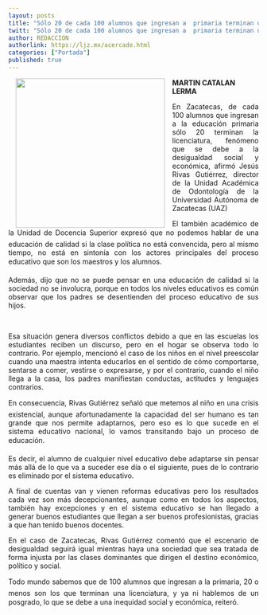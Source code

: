 ```yaml
---
layout: posts
title: "Sólo 20 de cada 100 alumnos que ingresan a  primaria terminan una licenciatura: académico "
twitt: "Sólo 20 de cada 100 alumnos que ingresan a  primaria terminan una licenciatura: académico "
author: REDACCION
authorlink: https://ljz.mx/acercade.html
categories: ["Portada"]
published: true
---
```

<p style="text-align: justify;">
  <a href="index.php?option=com_content&view=article&id=15216:solo-20-de-cada-100-alumnos-que-ingresan-a-primaria-terminan-una-licenciatura-academico-&catid=68:educacion&Itemid=120"><strong><img src="images/stories/fotos_marzo/p10 universidad.jpg" border="0" width="300" style="margin-left: 15px; margin-right: 15px; float: left;" /></strong></a>
</p>

<div>
  <strong>MARTIN CATALAN LERMA</strong>
</div>

<p style="text-align: justify;">
  En Zacatecas, de cada 100 alumnos que ingresan a la educación primaria sólo 20 terminan la licenciatura, fenómeno que se debe a la desigualdad social y económica, afirmó Jesús Rivas Gutiérrez, director de la Unidad Académica de Odontología de la Universidad Autónoma de Zacatecas (UAZ)
</p>

<p style="text-align: justify;">
  El también académico de la Unidad de Docencia Superior expresó que no podemos hablar de una educación de calidad si la clase política no está convencida, pero al mismo tiempo, no está en sintonía con los actores principales del proceso educativo que son los maestros y los alumnos.
</p>

<p style="text-align: justify;">
  Además, dijo que no se puede pensar en una educación de calidad si la sociedad no se involucra, porque en todos los niveles educativos es común observar que los padres se desentienden del proceso educativo de sus hijos.
</p>

 

<p style="text-align: justify;">
  Esa situación genera diversos conflictos debido a que en las escuelas los estudiantes reciben un discurso, pero en el hogar se observa todo lo contrario. Por ejemplo, mencionó el caso de los niños en el nivel preescolar cuando una maestra intenta educarlos en el sentido de cómo comportarse, sentarse a comer, vestirse o expresarse, y por el contrario, cuando el niño llega a la casa, los padres manifiestan conductas, actitudes y lenguajes contrarios.
</p>

<p style="text-align: justify;">
  En consecuencia, Rivas Gutiérrez señaló que metemos al niño en una crisis existencial, aunque afortunadamente la capacidad del ser humano es tan grande que nos permite adaptarnos, pero eso es lo que sucede en el sistema educativo nacional, lo vamos transitando bajo un proceso de educación.
</p>

<p style="text-align: justify;">
  Es decir, el alumno de cualquier nivel educativo debe adaptarse sin pensar más allá de lo que va a suceder ese día o el siguiente, pues de lo contrario es eliminado por el sistema educativo.
</p>

<p style="text-align: justify;">
  A final de cuentas van y vienen reformas educativas pero los resultados cada vez son más decepcionantes, aunque como en todos los aspectos, también hay excepciones y en el sistema educativo se han llegado a generar buenos estudiantes que llegan a ser buenos profesionistas, gracias a que han tenido buenos docentes.
</p>

<p style="text-align: justify;">
  En el caso de Zacatecas, Rivas Gutiérrez comentó que el escenario de desigualdad seguirá igual mientras haya una sociedad que sea tratada de forma injusta por las clases dominantes que dirigen el destino económico, político y social.
</p>

<p style="text-align: justify;">
  Todo mundo sabemos que de 100 alumnos que ingresan a la primaria, 20 o menos son los que terminan una licenciatura, y ya ni hablemos de un posgrado, lo que se debe a una inequidad social y económica, reiteró.
</p>
